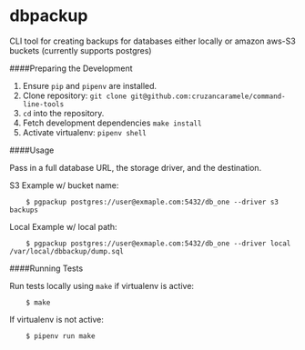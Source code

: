 dbpackup
========

CLI tool for creating backups for databases either locally or amazon aws-S3 buckets (currently supports postgres)


####Preparing the Development

1. Ensure ``pip`` and ``pipenv`` are installed.
2. Clone repository: ``git clone git@github.com:cruzancaramele/command-line-tools``
3. ``cd`` into the repository.
4. Fetch development dependencies ``make install``
5. Activate virtualenv: ``pipenv shell``


####Usage

Pass in a full database URL, the storage driver, and the destination.

S3 Example w/ bucket name:


        $ pgpackup postgres://user@exmaple.com:5432/db_one --driver s3 backups

Local Example w/ local path:


        $ pgpackup postgres://user@exmaple.com:5432/db_one --driver local /var/local/dbbackup/dump.sql



####Running Tests

Run tests locally using ``make`` if virtualenv is active:


        $ make

If virtualenv is not active:


        $ pipenv run make